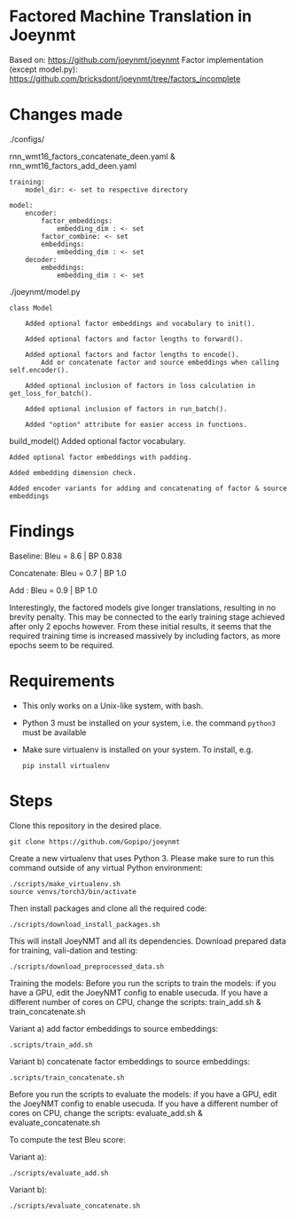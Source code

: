 # Factored Machine Translation in Joeynmt

Based on: https://github.com/joeynmt/joeynmt
Factor implementation (except model.py): https://github.com/bricksdont/joeynmt/tree/factors_incomplete

# Changes made

./configs/

rnn_wmt16_factors_concatenate_deen.yaml & rnn_wmt16_factors_add_deen.yaml

    training: 
        model_dir: <- set to respective directory
    
    model:
        encoder: 
            factor_embeddings:
                embedding_dim : <- set
            factor_combine: <- set
            embeddings:
                embedding_dim : <- set
        decoder:
            embeddings:
                embedding_dim : <- set
                
./joeynmt/model.py 

    class Model
        
        Added optional factor embeddings and vocabulary to init().
        
        Added optional factors and factor lengths to forward().
        
        Added optional factors and factor lengths to encode().
            Add or concatenate factor and source embeddings when calling self.encoder().
        
        Added optional inclusion of factors in loss calculation in get_loss_for_batch().
        
        Added optional inclusion of factors in run_batch().
        
        Added "option" attribute for easier access in functions.
        
build_model() 
Added optional factor vocabulary.

    Added optional factor embeddings with padding.
    
    Added embedding dimension check.
    
    Added encoder variants for adding and concatenating of factor & source embeddings
    
# Findings

Baseline:    Bleu = 8.6 | BP 0.838

Concatenate: Bleu = 0.7 | BP 1.0

Add :        Bleu = 0.9 | BP 1.0
        
Interestingly, the factored models give longer translations, resulting in no brevity penalty.
This may be connected to the early training stage achieved after only 2 epochs however.
From these initial results, it seems that the required training time is increased massively by including factors, as more epochs seem to be required.
        
# Requirements

- This only works on a Unix-like system, with bash.
- Python 3 must be installed on your system, i.e. the command `python3` must be available
- Make sure virtualenv is installed on your system. To install, e.g.

    `pip install virtualenv`

# Steps

Clone this repository in the desired place.

    git clone https://github.com/Gopipo/joeynmt
    
Create a new virtualenv that uses Python 3. Please make sure to run this command outside of any virtual Python environment:

    ./scripts/make_virtualenv.sh
    source venvs/torch3/bin/activate

Then install packages and clone all the required code:
    
    ./scripts/download_install_packages.sh

This will install JoeyNMT and all its dependencies.
Download prepared data for training, vali-dation and testing:
 
    ./scripts/download_preprocessed_data.sh
    
Training the models:
Before  you  run  the  scripts to train the models:  if  you  have  a  GPU,  edit  the JoeyNMT config to enable usecuda.
If you have a different number of cores on CPU, change the scripts: train_add.sh & train_concatenate.sh

Variant a) add factor embeddings to source embeddings:
    
    .scripts/train_add.sh
    
Variant b) concatenate factor embeddings to source embeddings:

    .scripts/train_concatenate.sh
    
Before  you  run  the  scripts to evaluate the models:  if  you  have  a  GPU,  edit  the JoeyNMT config to enable usecuda.
If you have a different number of cores on CPU, change the scripts: evaluate_add.sh & evaluate_concatenate.sh

To compute the test Bleu score:

Variant a):

    ./scripts/evaluate_add.sh
    
Variant b):

    ./scripts/evaluate_concatenate.sh
    

